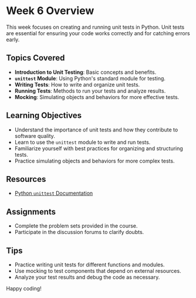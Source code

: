 # Week 6 Overview

This week focuses on creating and running unit tests in Python. Unit tests are essential for ensuring your code works correctly and for catching errors early.

## Topics Covered

- **Introduction to Unit Testing**: Basic concepts and benefits.
- **`unittest` Module**: Using Python's standard module for testing.
- **Writing Tests**: How to write and organize unit tests.
- **Running Tests**: Methods to run your tests and analyze results.
- **Mocking**: Simulating objects and behaviors for more effective tests.

## Learning Objectives

- Understand the importance of unit tests and how they contribute to software quality.
- Learn to use the `unittest` module to write and run tests.
- Familiarize yourself with best practices for organizing and structuring tests.
- Practice simulating objects and behaviors for more complex tests.

## Resources

- [Python `unittest` Documentation](https://docs.python.org/3/library/unittest.html)

## Assignments

- Complete the problem sets provided in the course.
- Participate in the discussion forums to clarify doubts.

## Tips

- Practice writing unit tests for different functions and modules.
- Use mocking to test components that depend on external resources.
- Analyze your test results and debug the code as necessary.

Happy coding!
